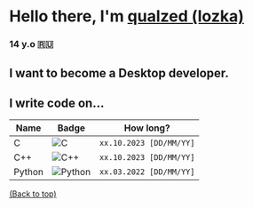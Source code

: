 # Hello there, I'm [qualzed (lozka)]([github.com/qqqllllzzzz](https://github.com/qqqllllzzzz))
### 14 y.o 🇷🇺
## I want to become a Desktop developer.
## I write code on...
| Name   | Badge                                                                                                                                        | How long?                                                                                                                                         |
|--------|---------------------------------------------------------------------------------------------------------------------------------------------|--------------------------------------------------------------------------------------------------------------------------------------------------|
| C      | ![C](https://img.shields.io/badge/c-%2300599C.svg?style=for-the-badge&logo=c&logoColor=white)                                            | `xx.10.2023 [DD/MM/YY]`                                              |
| C++    | ![C++](https://img.shields.io/badge/c++-%2300599C.svg?style=for-the-badge&logo=c%2B%2B&logoColor=white)                                  | `xx.10.2023 [DD/MM/YY]`                                    |
| Python | ![Python](https://img.shields.io/badge/python-3670A0?style=for-the-badge&logo=python&logoColor=ffdd54)                                   | `xx.03.2022 [DD/MM/YY]`                                    |

[(Back to top)](#table-of-contents)
